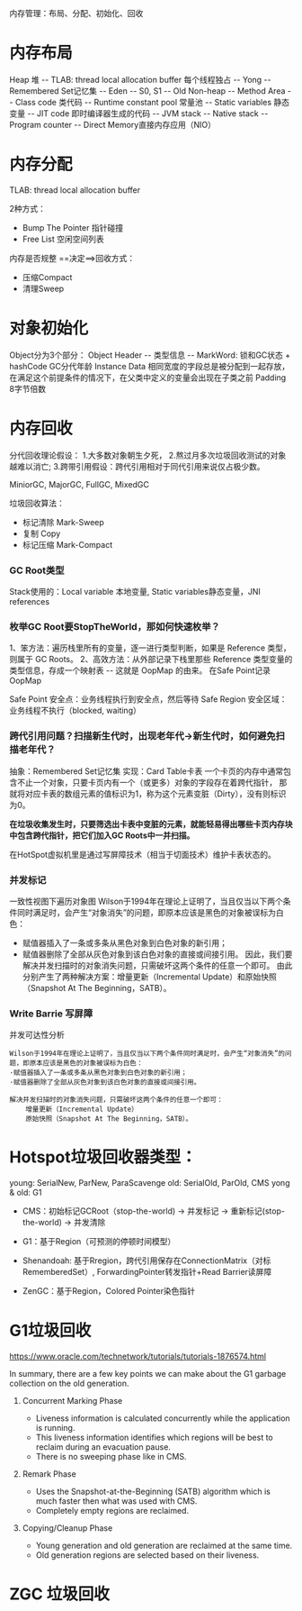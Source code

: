 
内存管理：布局、分配、初始化、回收


# 内存布局

Heap 堆
    -- TLAB: thread local allocation buffer 每个线程独占
    -- Yong
        -- Remembered Set记忆集
        -- Eden
        -- S0, S1
    -- Old
Non-heap
    -- Method Area
        -- Class code 类代码
        -- Runtime constant pool 常量池
        -- Static variables 静态变量
        -- JIT code 即时编译器生成的代码
    -- JVM stack
    -- Native stack
    -- Program counter
    -- Direct Memory直接内存应用（NIO）


# 内存分配
TLAB: thread local allocation buffer

2种方式：
- Bump The Pointer 指针碰撞
- Free List 空闲空间列表

内存是否规整 ==决定==>回收方式： 
- 压缩Compact
- 清理Sweep

# 对象初始化
Object分为3个部分：
    Object Header
        -- 类型信息
        -- MarkWord: 锁和GC状态 + hashCode GC分代年龄
    Instance Data
        相同宽度的字段总是被分配到一起存放，在满足这个前提条件的情况下，在父类中定义的变量会出现在子类之前
    Padding
        8字节倍数




# 内存回收
分代回收理论假设：
    1.大多数对象朝生夕死，
    2.熬过月多次垃圾回收测试的对象越难以消亡; 
    3.跨带引用假设：跨代引用相对于同代引用来说仅占极少数。

MiniorGC, MajorGC, FullGC, MixedGC


垃圾回收算法：
- 标记清除 Mark-Sweep
- 复制 Copy
- 标记压缩 Mark-Compact




### GC Root类型
Stack使用的：Local variable 本地变量, Static variables静态变量，JNI references

### 枚举GC Root要StopTheWorld，那如何快速枚举？
1、笨方法：遍历栈里所有的变量，逐一进行类型判断，如果是 Reference 类型，则属于 GC Roots。
2、高效方法：从外部记录下栈里那些 Reference 类型变量的类型信息，存成一个映射表 -- 这就是 OopMap 的由来。
在Safe Point记录OopMap

Safe Point 安全点：业务线程执行到安全点，然后等待
Safe Region 安全区域：业务线程不执行（blocked, waiting）


### 跨代引用问题？扫描新生代时，出现老年代->新生代时，如何避免扫描老年代？
抽象：Remembered Set记忆集 
实现：Card Table卡表
一个卡页的内存中通常包含不止一个对象，只要卡页内有一个（或更多）对象的字段存在着跨代指针，
那就将对应卡表的数组元素的值标识为1，称为这个元素变脏（Dirty），没有则标识为0。

**在垃圾收集发生时，只要筛选出卡表中变脏的元素，就能轻易得出哪些卡页内存块中包含跨代指针，把它们加入GC Roots中一并扫描。**

在HotSpot虚拟机里是通过写屏障技术（相当于切面技术）维护卡表状态的。

### 并发标记

一致性视图下遍历对象图
Wilson于1994年在理论上证明了，当且仅当以下两个条件同时满足时，会产生“对象消失”的问题，即原本应该是黑色的对象被误标为白色：
 - 赋值器插入了一条或多条从黑色对象到白色对象的新引用；
 - 赋值器删除了全部从灰色对象到该白色对象的直接或间接引用。
因此，我们要解决并发扫描时的对象消失问题，只需破坏这两个条件的任意一个即可。
由此分别产生了两种解决方案：增量更新（Incremental Update）和原始快照（Snapshot At The Beginning，SATB）。


### Write Barrie 写屏障
并发可达性分析
    
    Wilson于1994年在理论上证明了，当且仅当以下两个条件同时满足时，会产生“对象消失”的问题，即原本应该是黑色的对象被误标为白色：
    ·赋值器插入了一条或多条从黑色对象到白色对象的新引用；
    ·赋值器删除了全部从灰色对象到该白色对象的直接或间接引用。
    
    解决并发扫描时的对象消失问题，只需破坏这两个条件的任意一个即可：
        增量更新（Incremental Update）
        原始快照（Snapshot At The Beginning，SATB）。

# Hotspot垃圾回收器类型：
young: SerialNew, ParNew, ParaScavenge
old: SerialOld, ParOld, CMS
yong & old: G1 


- CMS：初始标记GCRoot（stop-the-world) -> 并发标记 -> 重新标记(stop-the-world) -> 并发清除

- G1：基于Region（可预测的停顿时间模型）

- Shenandoah: 基于Rregion，跨代引用保存在ConnectionMatrix（对标RememberedSet）, ForwardingPointer转发指针+Read Barrier读屏障

- ZenGC：基于Region，Colored Pointer染色指针

# G1垃圾回收
https://www.oracle.com/technetwork/tutorials/tutorials-1876574.html

In summary, there are a few key points we can make about the G1 garbage collection on the old generation.

1. Concurrent Marking Phase
    - Liveness information is calculated concurrently while the application is running.
    - This liveness information identifies which regions will be best to reclaim during an evacuation pause.
    - There is no sweeping phase like in CMS.

2. Remark Phase
    - Uses the Snapshot-at-the-Beginning (SATB) algorithm which is much faster then what was used with CMS.
    - Completely empty regions are reclaimed.

3. Copying/Cleanup Phase
    - Young generation and old generation are reclaimed at the same time.
    - Old generation regions are selected based on their liveness.

# ZGC 垃圾回收

